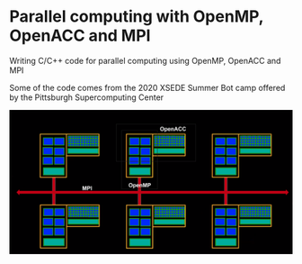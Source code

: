# Parallel computing with OpenMP, OpenACC and MPI
Writing C/C++ code for parallel computing using OpenMP, OpenACC and MPI

Some of the code comes from the 2020 XSEDE Summer Bot camp offered by the Pittsburgh Supercomputing Center

![Alt text](logo.png?raw=true "Title")


